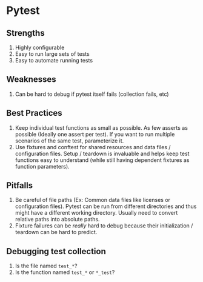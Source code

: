 # Pytest

## Strengths
1. Highly configurable
2. Easy to run large sets of tests
3. Easy to automate running tests

## Weaknesses
1. Can be hard to debug if pytest itself fails (collection fails, etc)

## Best Practices
1. Keep individual test functions as small as possible. As few asserts as possible (Ideally one assert per test). If you want to run multiple scenarios of the same test, parameterize it.
2. Use fixtures and conftest for shared resources and data files / configuration files. Setup / teardown is invaluable and helps keep test functions easy to understand (while still having dependent fixtures as function parameters).

## Pitfalls
1. Be careful of file paths (Ex: Common data files like licenses or configuration files). Pytest can be run from different directories and thus might have a different working directory. Usually need to convert relative paths into absolute paths.
2. Fixture failures can be *really* hard to debug because their initialization / teardown can be hard to predict.

## Debugging test collection
1. Is the file named `test_*`?
2. Is the function named `test_*` or `*_test`?
